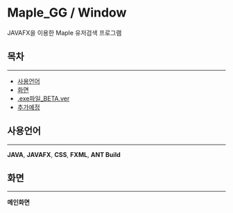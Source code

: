 # Maple_GG / Window

JAVAFX을 이용한 Maple 유저검색 프로그램

## 목차

---

- [사용언어](#사용언어)
- [화면](#화면)
- [.exe파일\_BETA.ver](#.exe파일)
- [추가예정](#추가예정)

## 사용언어

---

**JAVA**, **JAVAFX**, **CSS**, **FXML**, **ANT Build**

## 화면

---

**메인화면**

